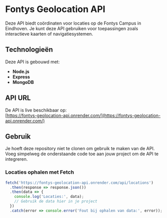 # Fontys Geolocation API
Deze API biedt coördinaten voor locaties op de Fontys Campus in Eindhoven. Je kunt deze API gebruiken voor toepassingen zoals interactieve kaarten of navigatiesystemen.

## Technologieën

Deze API is gebouwd met:
- **Node.js**
- **Express**
- **MongoDB**

## API URL

De API is live beschikbaar op:  
[https://fontys-geolocation-api.onrender.com/](https://fontys-geolocation-api.onrender.com/)

## Gebruik

Je hoeft deze repository niet te clonen om gebruik te maken van de API. Voeg simpelweg de onderstaande code toe aan jouw project om de API te integreren.

### Locaties ophalen met Fetch
```javascript
fetch('https://fontys-geolocation-api.onrender.com/api/locations')
  .then(response => response.json())
  .then(data => {
    console.log('Locaties:', data);
    // Gebruik de data hier in je project
  })
  .catch(error => console.error('Fout bij ophalen van data:', error));
